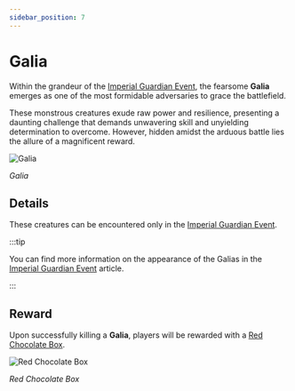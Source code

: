```yaml
---
sidebar_position: 7
---
```


# Galia

Within the grandeur of the [Imperial Guardian Event](/events/imperial-guardian), the fearsome **Galia** emerges as one of the most formidable adversaries to grace the battlefield.

These monstrous creatures exude raw power and resilience, presenting a daunting challenge that demands unwavering skill and unyielding determination to overcome. However, hidden amidst the arduous battle lies the allure of a magnificent reward.

![Galia](/img/monsters/special/others/galia.jpg)

_Galia_

## Details

These creatures can be encountered only in the [Imperial Guardian Event](/events/imperial-guardian).

:::tip

You can find more information on the appearance of the Galias in the [Imperial Guardian Event](/events/imperial-guardian) article.

:::

## Reward

Upon successfully killing a **Galia**, players will be rewarded with a [Red Chocolate Box](/items/item-bags/misc/red-chocolate-box).

![Red Chocolate Box](/img/items/item-bags/red-chocolate-box.png)

_Red Chocolate Box_